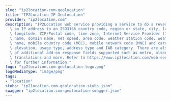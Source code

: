 ```yaml
---
slug: "ip2location-com-geolocation"
title: "IP2Location IP Geolocation"
provider: "ip2location.com"
description: "IP2Location web service providing a service to do a reverse lookup of\
  \ an IP address to an ISO3166 country code, region or state, city, latitude and\
  \ longitude, ZIP/Postal code, time zone, Internet Service Provider (ISP) or company\
  \ name, domain name, net speed, area code, weather station code, weather station\
  \ name, mobile country code (MCC), mobile network code (MNC) and carrier brand,\
  \ elevation, usage type, address type and IAB category. There are also 7 categories\
  \ of additional add-on response fields supported such as metro, olson time zone,\
  \ translations and more. Refer to https://www.ip2location.com/web-service/ip2location\
  \ for further information."
logo: "ip2location.com-geolocation-logo.png"
logoMediaType: "image/png"
tags:
- "location"
stubs: "ip2location.com-geolocation-stubs.json"
swagger: "ip2location.com-geolocation-swagger.json"
---
```

